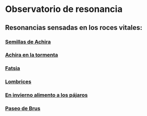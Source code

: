 # Observatorio de resonancia

## Resonancias sensadas en los roces vitales:

### [Semillas de Achira](https://muru7-8.github.io/proyecto_observatorio/Sensado_Semillas)
### [Achira en la tormenta](https://muru7-8.github.io/proyecto_observatorio/Sensado_Achira)
### [Fatsia](https://muru7-8.github.io/proyecto_observatorio/Sensado_Fatsia)
### [Lombrices](https://muru7-8.github.io/proyecto_observatorio/Sensado_Lombrices)
### [En invierno alimento a los pájaros](https://muru7-8.github.io/proyecto_observatorio/Sensado_Pajaros)
### [Paseo de Brus](https://muru7-8.github.io/proyecto_observatorio/Sensado_Brus)
